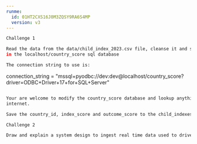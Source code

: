 ```yaml
---
runme:
  id: 01HT2CXS16J0M3ZQSY9RA6S4MP
  version: v3
---
```


```sh {"id":"01HT2CXZ5TCWDYDZ9M2RH2HVNW"}
Challenge 1

Read the data from the data/child_index_2023.csv file, cleanse it and store the data
in the localhost/country_score sql database

The connection string to use is:

```

connection_string = "mssql+pyodbc://dev:dev@localhost/country_score?driver=ODBC+Driver+17+for+SQL+Server"

```sh {"id":"01HVGF6HAXTAJN8S4T3PXAG2WA"}

Your are welcome to modify the country_score database and lookup anything you need to on the
internet.

Save the country_id, index_score and outcome_score to the child_indexes table that was loaded from the file.

Challenge 2

Draw and explain a system design to ingest real time data used to drive trading apps. Use the draw.io file to do so.

```